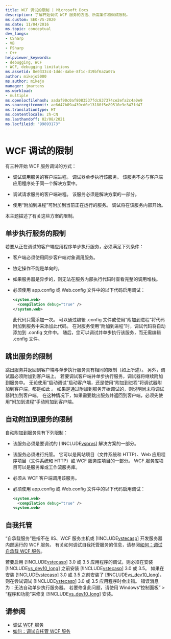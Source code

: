 ```yaml
---
title: WCF 调试的限制 | Microsoft Docs
description: 了解开始调试 WCF 服务的方法、所需条件和调试限制。
ms.custom: SEO-VS-2020
ms.date: 11/04/2016
ms.topic: conceptual
dev_langs:
- CSharp
- VB
- FSharp
- C++
helpviewer_keywords:
- debugging, WCF
- WCF, debugging limitations
ms.assetid: 8e0333c4-1ddc-4abe-8f1c-d19bf6a2a07a
author: mikejo5000
ms.author: mikejo
manager: jmartens
ms.workload:
- multiple
ms.openlocfilehash: aadaf90c0af8083537fdc837374ce2efa2c4a0e9
ms.sourcegitcommit: ae6d47b09a439cd0e13180f5e89510e3e347fd47
ms.translationtype: HT
ms.contentlocale: zh-CN
ms.lasthandoff: 02/08/2021
ms.locfileid: "99893173"
---
```

# <a name="limitations-on-wcf-debugging"></a>WCF 调试的限制
有三种开始 WCF 服务调试的方式：

- 调试调用服务的客户端进程。 调试器单步执行该服务。 该服务不必与客户端应用程序处于同一个解决方案中。

- 调试请求服务的客户端进程。 该服务必须是解决方案的一部分。

- 使用“附加到进程”可附加到当前正在运行的服务。 调试将在该服务内部开始。

本主题描述了有关这些方案的限制。

## <a name="limitations-on-stepping-into-a-service"></a>单步执行服务的限制
 若要从正在调试的客户端应用程序单步执行服务，必须满足下列条件：

- 客户端必须使用同步客户端对象调用服务。

- 协定操作不能是单向的。

- 如果服务器是异步的，则无法在服务内部执行代码时查看完整的调用堆栈。

- 必须使用 app.config 或 Web.config 文件中的以下代码启用调试：

    ```xml
    <system.web>
      <compilation debug="true" />
    </system.web>
    ```

     此代码只需添加一次。 可以通过编辑 .config 文件或使用“附加到进程”将代码附加到服务中来添加此代码。 在对服务使用“附加到进程”时，调试代码将自动添加到 .config 文件中。 随后，您可以调试并单步执行该服务，而无需编辑 .config 文件。

## <a name="limitations-on-stepping-out-of-a-service"></a>跳出服务的限制
 跳出服务并返回到客户端与单步执行服务具有相同的限制（如上所述）。 另外，调试器必须附加到客户端上。 若要调试客户端并单步执行服务，调试器将继续附加到服务中。 无论使用“启动调试”启动客户端，还是使用“附加到进程”将调试器附加到客户端，都是如此 。 如果是通过附加到服务开始调试的，则说明尚未将调试器附加到客户端。 在这种情况下，如果需要跳出服务并返回到客户端，必须先使用“附加到进程”手动附加到客户端。

## <a name="limitations-on-automatic-attach-to-a-service"></a>自动附加到服务的限制
 自动附加到服务具有下列限制：

- 该服务必须是要调试的 [!INCLUDE[vsprvs](../code-quality/includes/vsprvs_md.md)] 解决方案的一部分。

- 该服务必须进行托管。 它可以是网站项目（文件系统和 HTTP）、Web 应用程序项目（文件系统和 HTTP）或 WCF 服务库项目的一部分。 WCF 服务库项目可以是服务库或工作流服务库。

- 必须从 WCF 客户端调用该服务。

- 必须使用 app.config 或 Web.config 文件中的以下代码启用调试：

  ```xml
  <system.web>
    <compilation debug="true" />
  <system.web>
  ```

## <a name="self-hosting"></a>自我托管
 “自承载服务”是指不在 IIS、WCF 服务主机或 [!INCLUDE[vstecasp](../code-quality/includes/vstecasp_md.md)] 开发服务器内部运行的 WCF 服务。 有关如何调试自我托管服务的信息，请参阅[如何：调试自承载 WCF 服务](../debugger/how-to-debug-a-self-hosted-wcf-service.md)。

 若要启用 [!INCLUDE[vstecasp](../code-quality/includes/vstecasp_md.md)] 3.0 或 3.5 应用程序的调试，则必须在安装 [!INCLUDE[vs_dev10_long](../code-quality/includes/vs_dev10_long_md.md)] 之前安装 [!INCLUDE[vstecasp](../code-quality/includes/vstecasp_md.md)] 3.0 或 3.5。 如果在安装 [!INCLUDE[vstecasp](../code-quality/includes/vstecasp_md.md)] 3.0 或 3.5 之前安装了 [!INCLUDE[vs_dev10_long](../code-quality/includes/vs_dev10_long_md.md)]，则在尝试调试 [!INCLUDE[vstecasp](../code-quality/includes/vstecasp_md.md)] 3.0 或 3.5 应用程序时会出错。 错误消息为：无法自动单步执行服务器。 若要修复此问题，请使用 Windows“控制面板” > “程序和功能”来修复 [!INCLUDE[vs_dev10_long](../code-quality/includes/vs_dev10_long_md.md)] 安装。

## <a name="see-also"></a>请参阅
- [调试 WCF 服务](../debugger/debugging-wcf-services.md)
- [如何：调试自托管 WCF 服务](../debugger/how-to-debug-a-self-hosted-wcf-service.md)
